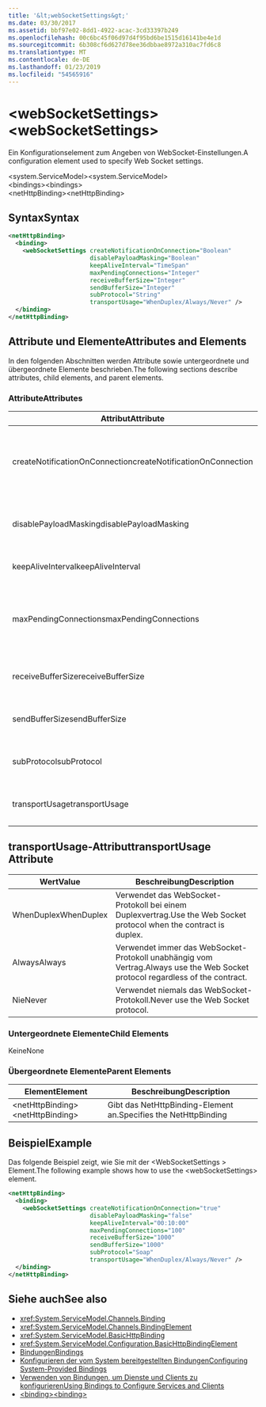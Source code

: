 ```yaml
---
title: '&lt;webSocketSettings&gt;'
ms.date: 03/30/2017
ms.assetid: bbf97e02-8dd1-4922-acac-3cd33397b249
ms.openlocfilehash: 00c6bc45f06d97d4f95bd6be1515d16141be4e1d
ms.sourcegitcommit: 6b308cf6d627d78ee36dbbae8972a310ac7fd6c8
ms.translationtype: MT
ms.contentlocale: de-DE
ms.lasthandoff: 01/23/2019
ms.locfileid: "54565916"
---
```

# <a name="ltwebsocketsettingsgt"></a><span data-ttu-id="19246-102">&lt;webSocketSettings&gt;</span><span class="sxs-lookup"><span data-stu-id="19246-102">&lt;webSocketSettings&gt;</span></span>
<span data-ttu-id="19246-103">Ein Konfigurationselement zum Angeben von WebSocket-Einstellungen.</span><span class="sxs-lookup"><span data-stu-id="19246-103">A configuration element used to specify Web Socket settings.</span></span>  
  
<span data-ttu-id="19246-104">\<system.ServiceModel></span><span class="sxs-lookup"><span data-stu-id="19246-104">\<system.ServiceModel></span></span>  
<span data-ttu-id="19246-105">\<bindings></span><span class="sxs-lookup"><span data-stu-id="19246-105">\<bindings></span></span>  
<span data-ttu-id="19246-106">\<netHttpBinding></span><span class="sxs-lookup"><span data-stu-id="19246-106">\<netHttpBinding></span></span>  
  
## <a name="syntax"></a><span data-ttu-id="19246-107">Syntax</span><span class="sxs-lookup"><span data-stu-id="19246-107">Syntax</span></span>  
  
```xml  
<netHttpBinding>
  <binding>
    <webSocketSettings createNotificationOnConnection="Boolean"
                       disablePayloadMasking="Boolean"
                       keepAliveInterval="TimeSpan"
                       maxPendingConnections="Integer"
                       receiveBufferSize="Integer"
                       sendBufferSize="Integer"
                       subProtocol="String"
                       transportUsage="WhenDuplex/Always/Never" />
  </binding>
</netHttpBinding>
```  
  
## <a name="attributes-and-elements"></a><span data-ttu-id="19246-108">Attribute und Elemente</span><span class="sxs-lookup"><span data-stu-id="19246-108">Attributes and Elements</span></span>  
 <span data-ttu-id="19246-109">In den folgenden Abschnitten werden Attribute sowie untergeordnete und übergeordnete Elemente beschrieben.</span><span class="sxs-lookup"><span data-stu-id="19246-109">The following sections describe attributes, child elements, and parent elements.</span></span>  
  
### <a name="attributes"></a><span data-ttu-id="19246-110">Attribute</span><span class="sxs-lookup"><span data-stu-id="19246-110">Attributes</span></span>  
  
|<span data-ttu-id="19246-111">Attribut</span><span class="sxs-lookup"><span data-stu-id="19246-111">Attribute</span></span>|<span data-ttu-id="19246-112">Beschreibung</span><span class="sxs-lookup"><span data-stu-id="19246-112">Description</span></span>|  
|---------------|-----------------|  
|<span data-ttu-id="19246-113">createNotificationOnConnection</span><span class="sxs-lookup"><span data-stu-id="19246-113">createNotificationOnConnection</span></span>|<span data-ttu-id="19246-114">Gibt an, ob eine Benachrichtigung bei Zustandekommen einer Verbindung gesendet wird.</span><span class="sxs-lookup"><span data-stu-id="19246-114">Specifies whether a notification is sent upon connection.</span></span>|  
|<span data-ttu-id="19246-115">disablePayloadMasking</span><span class="sxs-lookup"><span data-stu-id="19246-115">disablePayloadMasking</span></span>|<span data-ttu-id="19246-116">Gibt an, ob die WebSocket-Maske deaktiviert ist.</span><span class="sxs-lookup"><span data-stu-id="19246-116">Specifies whether Web Socket masking is disabled.</span></span>|  
|<span data-ttu-id="19246-117">keepAliveInterval</span><span class="sxs-lookup"><span data-stu-id="19246-117">keepAliveInterval</span></span>|<span data-ttu-id="19246-118">Gibt das Keep-Alive-Intervall an.</span><span class="sxs-lookup"><span data-stu-id="19246-118">Specifies the keep alive interval.</span></span>|  
|<span data-ttu-id="19246-119">maxPendingConnections</span><span class="sxs-lookup"><span data-stu-id="19246-119">maxPendingConnections</span></span>|<span data-ttu-id="19246-120">Gibt die maximale Anzahl von Verbindungen an, die im Dienst zum Verteilen bereitstehen.</span><span class="sxs-lookup"><span data-stu-id="19246-120">Specifies the maximum number of connections awaiting dispatch on the service.</span></span>|  
|<span data-ttu-id="19246-121">receiveBufferSize</span><span class="sxs-lookup"><span data-stu-id="19246-121">receiveBufferSize</span></span>|<span data-ttu-id="19246-122">Gibt die Größe des Empfangspuffers an.</span><span class="sxs-lookup"><span data-stu-id="19246-122">Specifies the size of the receive buffer.</span></span>|  
|<span data-ttu-id="19246-123">sendBufferSize</span><span class="sxs-lookup"><span data-stu-id="19246-123">sendBufferSize</span></span>|<span data-ttu-id="19246-124">Gibt die Größe des Sendepuffers an.</span><span class="sxs-lookup"><span data-stu-id="19246-124">Specifies the size of the send buffer.</span></span>|  
|<span data-ttu-id="19246-125">subProtocol</span><span class="sxs-lookup"><span data-stu-id="19246-125">subProtocol</span></span>|<span data-ttu-id="19246-126">Gibt das WebSocket-Unterprotokoll an.</span><span class="sxs-lookup"><span data-stu-id="19246-126">Specifies the Web Socket subprotocol.</span></span>|  
|<span data-ttu-id="19246-127">transportUsage</span><span class="sxs-lookup"><span data-stu-id="19246-127">transportUsage</span></span>|<span data-ttu-id="19246-128">Gibt an, wann WebSockets verwendet wird.</span><span class="sxs-lookup"><span data-stu-id="19246-128">Specifies when to use Web Sockets.</span></span>|  
  
## <a name="transportusage-attribute"></a><span data-ttu-id="19246-129">transportUsage-Attribut</span><span class="sxs-lookup"><span data-stu-id="19246-129">transportUsage Attribute</span></span>  
  
|<span data-ttu-id="19246-130">Wert</span><span class="sxs-lookup"><span data-stu-id="19246-130">Value</span></span>|<span data-ttu-id="19246-131">Beschreibung</span><span class="sxs-lookup"><span data-stu-id="19246-131">Description</span></span>|  
|-----------|-----------------|  
|<span data-ttu-id="19246-132">WhenDuplex</span><span class="sxs-lookup"><span data-stu-id="19246-132">WhenDuplex</span></span>|<span data-ttu-id="19246-133">Verwendet das WebSocket-Protokoll bei einem Duplexvertrag.</span><span class="sxs-lookup"><span data-stu-id="19246-133">Use the Web Socket protocol when the contract is duplex.</span></span>|  
|<span data-ttu-id="19246-134">Always</span><span class="sxs-lookup"><span data-stu-id="19246-134">Always</span></span>|<span data-ttu-id="19246-135">Verwendet immer das WebSocket-Protokoll unabhängig vom Vertrag.</span><span class="sxs-lookup"><span data-stu-id="19246-135">Always use the Web Socket protocol regardless of the contract.</span></span>|  
|<span data-ttu-id="19246-136">Nie</span><span class="sxs-lookup"><span data-stu-id="19246-136">Never</span></span>|<span data-ttu-id="19246-137">Verwendet niemals das WebSocket-Protokoll.</span><span class="sxs-lookup"><span data-stu-id="19246-137">Never use the Web Socket protocol.</span></span>|  
  
### <a name="child-elements"></a><span data-ttu-id="19246-138">Untergeordnete Elemente</span><span class="sxs-lookup"><span data-stu-id="19246-138">Child Elements</span></span>  
 <span data-ttu-id="19246-139">Keine</span><span class="sxs-lookup"><span data-stu-id="19246-139">None</span></span>  
  
### <a name="parent-elements"></a><span data-ttu-id="19246-140">Übergeordnete Elemente</span><span class="sxs-lookup"><span data-stu-id="19246-140">Parent Elements</span></span>  
  
|<span data-ttu-id="19246-141">Element</span><span class="sxs-lookup"><span data-stu-id="19246-141">Element</span></span>|<span data-ttu-id="19246-142">Beschreibung</span><span class="sxs-lookup"><span data-stu-id="19246-142">Description</span></span>|  
|-------------|-----------------|  
|<span data-ttu-id="19246-143">\<netHttpBinding></span><span class="sxs-lookup"><span data-stu-id="19246-143">\<netHttpBinding></span></span>|<span data-ttu-id="19246-144">Gibt das NetHttpBinding-Element an.</span><span class="sxs-lookup"><span data-stu-id="19246-144">Specifies the NetHttpBinding</span></span>|  
  
## <a name="example"></a><span data-ttu-id="19246-145">Beispiel</span><span class="sxs-lookup"><span data-stu-id="19246-145">Example</span></span>  
 <span data-ttu-id="19246-146">Das folgende Beispiel zeigt, wie Sie mit der \<WebSocketSettings > Element.</span><span class="sxs-lookup"><span data-stu-id="19246-146">The following example shows how to use the \<webSocketSettings> element.</span></span>  
  
```xml  
<netHttpBinding>
  <binding>
    <webSocketSettings createNotificationOnConnection="true"
                       disablePayloadMasking="false"
                       keepAliveInterval="00:10:00"
                       maxPendingConnections="100"
                       receiveBufferSize="1000"
                       sendBufferSize="1000"
                       subProtocol="Soap"
                       transportUsage="WhenDuplex/Always/Never" />
  </binding>
</netHttpBinding>
```  
  
## <a name="see-also"></a><span data-ttu-id="19246-147">Siehe auch</span><span class="sxs-lookup"><span data-stu-id="19246-147">See also</span></span>
- <xref:System.ServiceModel.Channels.Binding>
- <xref:System.ServiceModel.Channels.BindingElement>
- <xref:System.ServiceModel.BasicHttpBinding>
- <xref:System.ServiceModel.Configuration.BasicHttpBindingElement>
- [<span data-ttu-id="19246-148">Bindungen</span><span class="sxs-lookup"><span data-stu-id="19246-148">Bindings</span></span>](../../../../../docs/framework/wcf/bindings.md)
- [<span data-ttu-id="19246-149">Konfigurieren der vom System bereitgestellten Bindungen</span><span class="sxs-lookup"><span data-stu-id="19246-149">Configuring System-Provided Bindings</span></span>](../../../../../docs/framework/wcf/feature-details/configuring-system-provided-bindings.md)
- [<span data-ttu-id="19246-150">Verwenden von Bindungen, um Dienste und Clients zu konfigurieren</span><span class="sxs-lookup"><span data-stu-id="19246-150">Using Bindings to Configure Services and Clients</span></span>](../../../../../docs/framework/wcf/using-bindings-to-configure-services-and-clients.md)
- [<span data-ttu-id="19246-151">\<binding></span><span class="sxs-lookup"><span data-stu-id="19246-151">\<binding></span></span>](../../../../../docs/framework/misc/binding.md)
